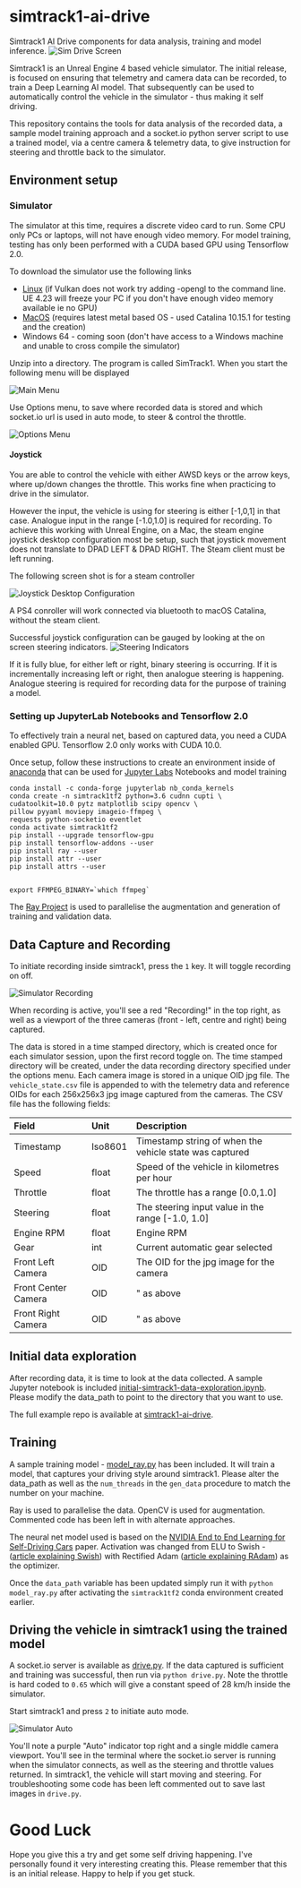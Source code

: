 # simtrack1-ai-drive
Simtrack1 AI Drive components for data analysis, training and model inference.
![Sim Drive Screen](https://github.com/hortovanyi/simtrack1-ai-drive/blob/master/output/sim_drive.png?raw=true)

Simtrack1 is an Unreal Engine 4 based vehicle simulator. The initial release, is focused on ensuring that telemetry and camera data can be recorded, to train a Deep Learning AI model. That subsequently can be used to automatically control the vehicle in the simulator - thus making it self driving.

This repository contains the tools for data analysis of the recorded data, a sample model training approach and a socket.io python server script to use a trained model, via a centre camera & telemetry data, to give instruction for steering and throttle back to the simulator.

## Environment setup
### Simulator
The simulator at this time, requires a discrete video card to run. Some CPU only PCs or laptops, will not have enough video memory. For model training, testing has only been performed with a CUDA based GPU using Tensorflow 2.0.

To download the simulator use the following links

- [Linux](https://apps.sdcar.ai/SimTrack1-0.1.0-Linux.zip) (if Vulkan does not work try adding -opengl to the command line. UE 4.23 will freeze your PC if you don't have enough video memory available ie no GPU)
- [MacOS](https://apps.sdcar.ai/SimTrack1-0.1.0-Mac.zip) (requires latest metal based OS - used Catalina 10.15.1 for testing and the creation)
- Windows 64 - coming soon (don't have access to a Windows machine and unable to cross compile the simulator)  

Unzip into a directory. The program is called SimTrack1. When you start the following menu will be displayed

![Main Menu](https://github.com/hortovanyi/simtrack1-ai-drive/blob/master/output/main_menu.png?raw=true)

Use Options menu, to save where recorded data is stored and which socket.io url is used in auto mode, to steer & control the throttle.

![Options Menu](https://github.com/hortovanyi/simtrack1-ai-drive/blob/master/output/options_menu.png?raw=true)

#### Joystick
You are able to control the vehicle with either AWSD keys or the arrow keys, where up/down changes the throttle. This works fine when practicing to drive in the simulator. 

However the input, the vehicle is using for steering is either [-1,0,1] in that case. Analogue input in the range [-1.0,1.0] is required for recording. To achieve this working with Unreal Engine, on a Mac, the steam engine joystick desktop configuration most be setup, such that joystick movement does not translate to DPAD LEFT & DPAD RIGHT. The Steam client must be left running.

The following screen shot is for a steam controller

![Joystick Desktop Configuration](https://github.com/hortovanyi/simtrack1-ai-drive/blob/master/output/joystick.png?raw=true)

A PS4 conroller will work connected via bluetooth to macOS Catalina, without the steam client.

Successful joystick configuration can be gauged by looking at the on screen steering indicators. 
![Steering Indicators](https://github.com/hortovanyi/simtrack1-ai-drive/blob/master/output/steering_indicators.png?raw=true)

If it is fully blue, for either left or right, binary steering is occurring. If it is incrementally increasing left or right, then analogue steering is happening. Analogue steering is required for recording data for the purpose of training a model.

### Setting up JupyterLab Notebooks and Tensorflow 2.0 
To effectively train a neural net, based on captured data, you need a CUDA enabled GPU. Tensorflow 2.0 only works with CUDA 10.0. 

Once setup, follow these instructions to create an environment inside of [anaconda](https://www.anaconda.com/distribution/) that can be used for [Jupyter Labs](https://jupyterlab.readthedocs.io/en/latest/) Notebooks and model training

```
conda install -c conda-forge jupyterlab nb_conda_kernels
conda create -n simtrack1tf2 python=3.6 cudnn cupti \
cudatoolkit=10.0 pytz matplotlib scipy opencv \
pillow pyyaml moviepy imageio-ffmpeg \
requests python-socketio eventlet 
conda activate simtrack1tf2
pip install --upgrade tensorflow-gpu
pip install tensorflow-addons --user
pip install ray --user
pip install attr --user
pip install attrs --user


export FFMPEG_BINARY=`which ffmpeg`
```

The [Ray Project](https://github.com/ray-project/ray) is used to parallelise the augmentation and generation of training and validation data.

## Data Capture and Recording
To initiate recording inside simtrack1, press the `1` key. It will toggle recording on off.

![Simulator Recording](https://github.com/hortovanyi/simtrack1-ai-drive/blob/master/output/sim_recording.png?raw=true)

When recording is active, you'll see a red "Recording!" in the top right, as well as a viewport of the three cameras (front - left, centre and right) being captured. 

The data is stored in a time stamped directory, which is created once for each simulator session, upon the first record toggle on. The time stamped directory will be created, under the data recording directory specified under the options menu. Each camera image is stored in a unique OID jpg file. The `vehicle_state.csv` file is appended to with the telemetry data and reference OIDs for each 256x256x3 jpg image captured from the cameras. The CSV file has the following fields:

| Field | Unit | Description |
|:--|:--|:--|
| Timestamp | Iso8601 | Timestamp string of when the vehicle state was captured |
| Speed | float | Speed of the vehicle in kilometres per hour |
| Throttle | float | The throttle has a range [0.0,1.0] |
| Steering | float | The steering input value in the range [-1.0, 1.0] |
| Engine RPM | float | Engine RPM |
| Gear | int | Current automatic gear selected |
| Front Left Camera | OID | The OID for the jpg image for the camera |
| Front Center Camera | OID | " as above |
| Front Right Camera | OID | " as above |

## Initial data exploration

After recording data, it is time to look at the data collected. A sample Jupyter notebook is included [initial-simtrack1-data-exploration.ipynb](https://github.com/hortovanyi/simtrack1-ai-drive/blob/master/initial-simtrack1-data-exploration.ipynb). Please modify the data_path to point to the directory that you want to use. 

The full example repo is available at [simtrack1-ai-drive](https://github.com/hortovanyi/simtrack1-ai-drive).

## Training

A sample training model - [model_ray.py](https://github.com/hortovanyi/simtrack1-ai-drive/blob/master/model_ray.py) has been included. It will train a model, that captures your driving style around simtrack1. Please alter the data_path as well as the `num_threads` in the `gen_data` procedure to match the number on your machine.

Ray is used to parallelise the data. OpenCV is used for augmentation. Commented code has been left in with alternate approaches.

The neural net model used is based on the [NVIDIA End to End Learning for Self-Driving Cars](https://arxiv.org/pdf/1604.07316v1.pdf) paper. Activation was changed from ELU to Swish - ([article explaining Swish](https://medium.com/techspace-usict/swish-a-self-gated-activation-function-3b7e551dacb5)) with Rectified Adam ([article explaining RAdam](https://medium.com/@lessw/new-state-of-the-art-ai-optimizer-rectified-adam-radam-5d854730807b)) as the optimizer.   
   
Once the `data_path` variable has been updated simply run it with `python model_ray.py` after activating the `simtrack1tf2` conda environment created earlier.

## Driving the vehicle in simtrack1 using the trained model

A socket.io server is available as [drive.py](https://github.com/hortovanyi/simtrack1-ai-drive/blob/master/drive.py). If the data captured is sufficient and training was successful, then run via `python drive.py`. Note the throttle is hard coded to `0.65` which will give a constant speed of 28 km/h inside the simulator.

Start simtrack1 and press `2` to initiate auto mode. 

![Simulator Auto](https://github.com/hortovanyi/simtrack1-ai-drive/blob/master/output/sim_recording.png?raw=true)

You'll note a purple "Auto" indicator top right and a single middle camera viewport. You'll see in the terminal where the socket.io server is running when the simulator connects, as well as the steering and throttle values returned. In simtrack1, the vehicle will start moving and steering. For troubleshooting some code has been left commented out to save last images in `drive.py`.

# Good Luck
Hope you give this a try and get some self driving happening. I've personally found it very interesting creating this. Please remember that this is an initial release. Happy to help if you get stuck. 

